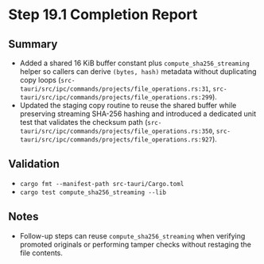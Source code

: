 # Step 19.1 Completion Report

## Summary
- Added a shared 16 KiB buffer constant plus `compute_sha256_streaming` helper so callers can derive `(bytes, hash)` metadata without duplicating copy loops (`src-tauri/src/ipc/commands/projects/file_operations.rs:31`, `src-tauri/src/ipc/commands/projects/file_operations.rs:299`).
- Updated the staging copy routine to reuse the shared buffer while preserving streaming SHA-256 hashing and introduced a dedicated unit test that validates the checksum path (`src-tauri/src/ipc/commands/projects/file_operations.rs:350`, `src-tauri/src/ipc/commands/projects/file_operations.rs:927`).

## Validation
- `cargo fmt --manifest-path src-tauri/Cargo.toml`
- `cargo test compute_sha256_streaming --lib`

## Notes
- Follow-up steps can reuse `compute_sha256_streaming` when verifying promoted originals or performing tamper checks without restaging the file contents.

